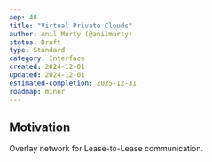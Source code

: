 ```yaml
---
aep: 48
title: "Virtual Private Clouds"
author: Anil Murty (@anilmurty)
status: Draft
type: Standard
category: Interface
created: 2024-12-01
updated: 2024-12-01
estimated-completion: 2025-12-31
roadmap: minor
---
```


## Motivation

Overlay network for Lease-to-Lease communication.